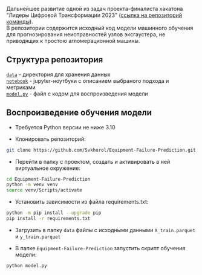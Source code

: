 Дальнейшее развитие одной из задач проекта-финалиста хакатона "Лидеры Цифровой Трансформации 2023" ([ссылка на репозиторий команды](https://github.com/petr-larin/leaders2023-hackathon)).  
В репозитории содержится исходный код модели машинного обучения для прогнозирования неисправностей узлов эксгаустера, не приводящих к простою агломерационной машины.  
  
## Структура репозитория  
[`data`](https://github.com/Svkhorol/Equipment-Failure-Prediction/tree/main/data) - директория для хранения данных  
[`notebook`](https://github.com/Svkhorol/Equipment-Failure-Prediction/tree/main/notebook) - jupyter-ноутбуки с описанием выбраного подхода и метриками  
[`model.py`](https://github.com/Svkhorol/Equipment-Failure-Prediction/blob/main/model.py) - файл с кодом для воспроизведения модели  
  
## Воспроизведение обучения модели  
- Требуется Python версии не ниже 3.10  
  
- Клонировать репозиторий:
```bash
git clone https://github.com/Svkhorol/Equipment-Failure-Prediction.git
```  
- Перейти в папку с проектом, создать и активировать в ней виртуальное окружение:  
```bash
cd Equipment-Failure-Prediction
python -m venv venv
source venv/Scripts/activate
```
- Установить зависимости из файла requirements.txt:
```bash
python -m pip install --upgrade pip  
pip install -r requirements.txt  
```
- Загрузить в папку `data` файлы с исходными данными `X_train.parquet` и `y_train.parquet` 
 
- В папке `Equipment-Failure-Prediction` запустить скрипт обучения модели:  
```bash
python model.py 
```  